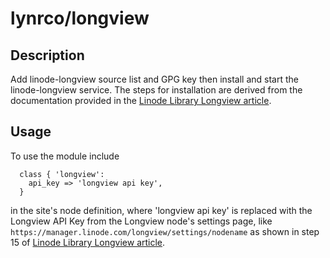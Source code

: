 # lynrco/longview

## Description

Add linode-longview source list and GPG key then install and start the
linode-longview service. The steps for installation are derived from the
documentation provided in the [Linode Library Longview article][3La].

## Usage

To use the module include

```
  class { 'longview':
    api_key => 'longview api key',
  }
```

in the site's node definition, where 'longview api key' is replaced with
the Longview API Key from the Longview node's settings page, like
`https://manager.linode.com/longview/settings/nodename` as shown in step
15 of [Linode Library Longview article][3La].

[3La]: https://library.linode.com/longview
